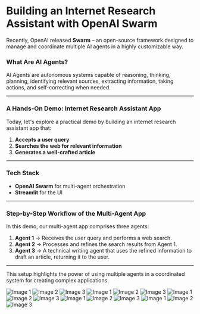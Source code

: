 # Building an Internet Research Assistant with OpenAI Swarm


Recently, OpenAI released **Swarm** – an open-source framework designed to manage and coordinate multiple AI agents in a highly customizable way.

### What Are AI Agents?
AI Agents are autonomous systems capable of reasoning, thinking, planning, identifying relevant sources, extracting information, taking actions, and self-correcting when needed.

---

### A Hands-On Demo: Internet Research Assistant App

Today, let's explore a practical demo by building an internet research assistant app that:

1. **Accepts a user query**
2. **Searches the web for relevant information**
3. **Generates a well-crafted article**

---

### Tech Stack
- **OpenAI Swarm** for multi-agent orchestration
- **Streamlit** for the UI

---

### Step-by-Step Workflow of the Multi-Agent App

In this demo, our multi-agent app comprises three agents:

1. **Agent 1** → Receives the user query and performs a web search.
2. **Agent 2** → Processes and refines the search results from Agent 1.
3. **Agent 3** → A technical writing agent that uses the refined information to draft an article, returning it to the user.

---

This setup highlights the power of using multiple agents in a coordinated system for creating complex applications.

![Image 1](resources/1.png)
![Image 2](resources/2.png)
![Image 3](resources/3.png)
![Image 1](resources/6.png)
![Image 2](resources/9.png)
![Image 3](resources/11.png)
![Image 1](resources/14.png)
![Image 2](resources/18.png)
![Image 3](resources/21.png)
![Image 1](resources/24.png)
![Image 2](resources/27.png)
![Image 3](resources/30.png)
![Image 1](resources/33.png)
![Image 2](resources/36.png)
![Image 3](resources/40.png)
